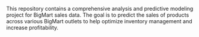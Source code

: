 This repository contains a comprehensive analysis and predictive modeling project for BigMart sales data. The goal is to predict the sales of products across various BigMart 
outlets to help optimize inventory management and increase profitability.
